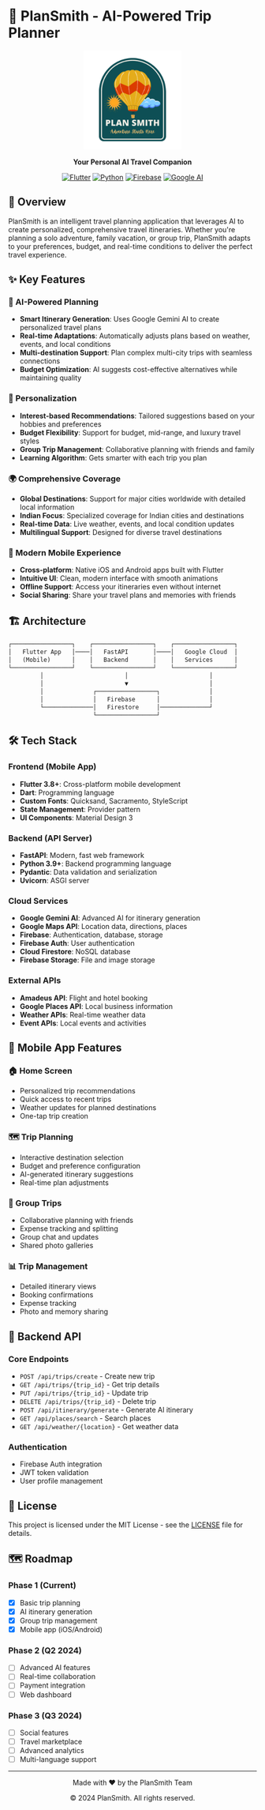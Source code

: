 # 🧳 PlanSmith - AI-Powered Trip Planner

<div align="center">
  <img src="plansmith/assets/images/logo.png" alt="PlanSmith Logo" width="200" height="200">
  
  **Your Personal AI Travel Companion**
  
  [![Flutter](https://img.shields.io/badge/Flutter-02569B?style=for-the-badge&logo=flutter&logoColor=white)](https://flutter.dev/)
  [![Python](https://img.shields.io/badge/Python-3776AB?style=for-the-badge&logo=python&logoColor=white)](https://python.org/)
  [![Firebase](https://img.shields.io/badge/Firebase-FFCA28?style=for-the-badge&logo=firebase&logoColor=black)](https://firebase.google.com/)
  [![Google AI](https://img.shields.io/badge/Google_AI-4285F4?style=for-the-badge&logo=google&logoColor=white)](https://ai.google/)
</div>

## 🌟 Overview

PlanSmith is an intelligent travel planning application that leverages AI to create personalized, comprehensive travel itineraries. Whether you're planning a solo adventure, family vacation, or group trip, PlanSmith adapts to your preferences, budget, and real-time conditions to deliver the perfect travel experience.

## ✨ Key Features

### 🤖 AI-Powered Planning
- **Smart Itinerary Generation**: Uses Google Gemini AI to create personalized travel plans
- **Real-time Adaptations**: Automatically adjusts plans based on weather, events, and local conditions
- **Multi-destination Support**: Plan complex multi-city trips with seamless connections
- **Budget Optimization**: AI suggests cost-effective alternatives while maintaining quality

### 🎯 Personalization
- **Interest-based Recommendations**: Tailored suggestions based on your hobbies and preferences
- **Budget Flexibility**: Support for budget, mid-range, and luxury travel styles
- **Group Trip Management**: Collaborative planning with friends and family
- **Learning Algorithm**: Gets smarter with each trip you plan

### 🌍 Comprehensive Coverage
- **Global Destinations**: Support for major cities worldwide with detailed local information
- **Indian Focus**: Specialized coverage for Indian cities and destinations
- **Real-time Data**: Live weather, events, and local condition updates
- **Multilingual Support**: Designed for diverse travel destinations

### 📱 Modern Mobile Experience
- **Cross-platform**: Native iOS and Android apps built with Flutter
- **Intuitive UI**: Clean, modern interface with smooth animations
- **Offline Support**: Access your itineraries even without internet
- **Social Sharing**: Share your travel plans and memories with friends

## 🏗️ Architecture

```
┌─────────────────┐    ┌─────────────────┐    ┌─────────────────┐
│   Flutter App   │────│   FastAPI       │────│   Google Cloud  │
│   (Mobile)      │    │   Backend       │    │   Services      │
└─────────────────┘    └─────────────────┘    └─────────────────┘
         │                       │                       │
         │                       ▼                       │
         │              ┌─────────────────┐              │
         │              │   Firebase      │              │
         └──────────────│   Firestore     │──────────────┘
                        └─────────────────┘
```

## 🛠️ Tech Stack

### Frontend (Mobile App)
- **Flutter 3.8+**: Cross-platform mobile development
- **Dart**: Programming language
- **Custom Fonts**: Quicksand, Sacramento, StyleScript
- **State Management**: Provider pattern
- **UI Components**: Material Design 3

### Backend (API Server)
- **FastAPI**: Modern, fast web framework
- **Python 3.9+**: Backend programming language
- **Pydantic**: Data validation and serialization
- **Uvicorn**: ASGI server

### Cloud Services
- **Google Gemini AI**: Advanced AI for itinerary generation
- **Google Maps API**: Location data, directions, places
- **Firebase**: Authentication, database, storage
- **Firebase Auth**: User authentication
- **Cloud Firestore**: NoSQL database
- **Firebase Storage**: File and image storage

### External APIs
- **Amadeus API**: Flight and hotel booking
- **Google Places API**: Local business information
- **Weather APIs**: Real-time weather data
- **Event APIs**: Local events and activities

## 📱 Mobile App Features

### 🏠 Home Screen
- Personalized trip recommendations
- Quick access to recent trips
- Weather updates for planned destinations
- One-tap trip creation

### 🗺️ Trip Planning
- Interactive destination selection
- Budget and preference configuration
- AI-generated itinerary suggestions
- Real-time plan adjustments

### 👥 Group Trips
- Collaborative planning with friends
- Expense tracking and splitting
- Group chat and updates
- Shared photo galleries

### 📊 Trip Management
- Detailed itinerary views
- Booking confirmations
- Expense tracking
- Photo and memory sharing

## 🔧 Backend API

### Core Endpoints

- `POST /api/trips/create` - Create new trip
- `GET /api/trips/{trip_id}` - Get trip details
- `PUT /api/trips/{trip_id}` - Update trip
- `DELETE /api/trips/{trip_id}` - Delete trip
- `POST /api/itinerary/generate` - Generate AI itinerary
- `GET /api/places/search` - Search places
- `GET /api/weather/{location}` - Get weather data

### Authentication
- Firebase Auth integration
- JWT token validation
- User profile management

## 📄 License

This project is licensed under the MIT License - see the [LICENSE](LICENSE) file for details.


## 🗺️ Roadmap

### Phase 1 (Current)
- [x] Basic trip planning
- [x] AI itinerary generation
- [x] Group trip management
- [x] Mobile app (iOS/Android)

### Phase 2 (Q2 2024)
- [ ] Advanced AI features
- [ ] Real-time collaboration
- [ ] Payment integration
- [ ] Web dashboard

### Phase 3 (Q3 2024)
- [ ] Social features
- [ ] Travel marketplace
- [ ] Advanced analytics
- [ ] Multi-language support

---

<div align="center">
  <p>Made with ❤️ by the PlanSmith Team</p>
  <p>© 2024 PlanSmith. All rights reserved.</p>
</div>
